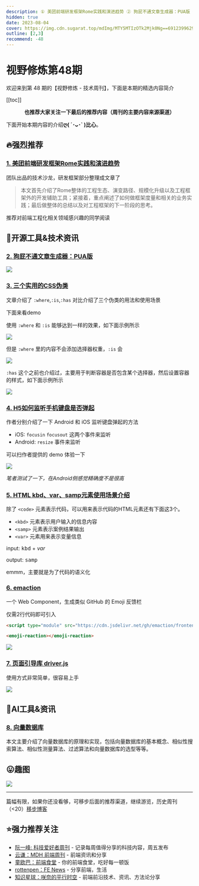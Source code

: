 ```yaml
---
description: ① 美团前端研发框架Rome实践和演进趋势 ② 狗屁不通文章生成器：PUA版 ③ 三个实用的CSS伪类 ④ H5如何监听手机键盘是否弹起 ⑤ HTML kbd、var、samp元素使用场景介绍 ⑥ emaction ⑦ 页面引导库 driver.js ⑧ 向量数据库
hidden: true
date: 2023-08-04
cover: https://img.cdn.sugarat.top/mdImg/MTY5MTIzOTk2Mjk0Ng==691239962946
outline: [2,3]
recommend: -48
---
```


# 视野修炼第48期

欢迎来到第 48 期的【视野修炼 - 技术周刊】，下面是本期的精选内容简介

[[toc]]

<center>

**​也推荐大家关注一下最后的推荐内容（周刊的主要内容来源渠道）**
</center>

下面开始本期内容的介绍**ღ( ´･ᴗ･` )比心**。
## 🔥强烈推荐

### [1. 美团前端研发框架Rome实践和演进趋势](https://mp.weixin.qq.com/s/zywrCSSHnYMu6Uh54MHN0Q)
团队出品的技术沙龙，研发框架部分整理成文章了

>本文首先介绍了Rome整体的工程生态、演变路径、规模化升级以及工程框架外的开发辅助工具；紧接着，重点阐述了如何做框架度量和相关的业务实践；最后做整体的总结以及对工程框架的下一阶段的思考。

推荐对前端工程化相关领域感兴趣的同学阅读
## 🔧开源工具&技术资讯
### [2. 狗屁不通文章生成器：PUA版](https://akira-cn.github.io/bullshit-generator-js/index-pua.html)

![](https://img.cdn.sugarat.top/mdImg/MTY5MTIzNzg1MDI4Mg==691237850282)

### [3. 三个实用的CSS伪类](https://mp.weixin.qq.com/s?__biz=Mzg2NjY2NTcyNg%3D%3D&mid=2247489822&idx=1&sn=43e10598d2635bfef7b17131d42c6100&chksm=ce460c8ff93185996b6bbcb5502e1e1335aadf2be975c3eab75b5f7f4e7d49adb7a6e11ea9ea#rd)
文章介绍了 `:where`,`:is`,`:has` 对比介绍了三个伪类的用法和使用场景

下面来看demo

使用 `:where` 和 `:is` 能够达到一样的效果，如下面示例所示

![](https://img.cdn.sugarat.top/mdImg/MTY5MTIyODg5NzEyNg==691228897126)

但是 `:where` 里的内容不会添加选择器权重，`:is` 会

![](https://img.cdn.sugarat.top/mdImg/MTY5MTIyOTIwNTgxMg==691229205812)

`:has` 这个之前也介绍过，主要用于判断容器是否包含某个选择器，然后设置容器的样式，如下面示例所示

![](https://img.cdn.sugarat.top/mdImg/MTY5MTIyOTQ5ODI2OQ==691229498269)

### [4. H5如何监听手机键盘是否弹起](https://juejin.cn/post/7117814358259793933)
作者分别介绍了一下 Android 和 iOS 监听键盘弹起的方法
* iOS: `focusin` `focusout` 这两个事件来监听
* Android: `resize` 事件来监听

可以扫作者提供的 demo 体验一下

![](https://img.cdn.sugarat.top/mdImg/MTY5MTIzMTk4NzEzNw==691231987137)

*笔者测试了一下，在Android侧感觉精确度不是很高*

### [5. HTML kbd、var、samp元素使用场景介绍](https://www.zhangxinxu.com/wordpress/2023/07/html-samp-element/)

除了 `<code>` 元素表示代码，可以用来表示代码的HTML元素还有下面这3个。

* `<kbd>` 元素表示用户输入的信息内容
* `<samp>` 元素表示案例结果输出
* `<var>` 元素用来表示变量信息

input: <kbd>kbd</kbd> + <var>var</var>

output: <samp>samp</samp>

emmm，主要就是为了代码的语义化

### [6. emaction](https://github.com/emaction/emaction.frontend)

一个 Web Component，生成类似 GitHub 的 Emoji 反馈栏

仅需2行代码即可引入

```html
<script type="module" src="https://cdn.jsdelivr.net/gh/emaction/frontend.dist@1.0.4/bundle.js"></script>

<emoji-reaction></emoji-reaction>
```

![](https://img.cdn.sugarat.top/mdImg/MTY5MTIzNzM1MDkxMQ==691237350911)

### [7. 页面引导库 driver.js](https://juejin.cn/post/7262542750405804091)

使用方式非常简单，很容易上手

![](https://img.cdn.sugarat.top/mdImg/MTY5MTIzNzU0ODYyMw==691237548623)

## 🤖AI工具&资讯
### [8. 向量数据库](https://guangzhengli.com/blog/zh/vector-database/)

本文主要介绍了向量数据库的原理和实现，包括向量数据库的基本概念、相似性搜索算法、相似性测量算法、过滤算法和向量数据库的选型等等。


## 😛趣图

![](https://img.cdn.sugarat.top/mdImg/MTY5MTIzNzk0Njg3Mg==691237946872)

---

篇幅有限，如果你还没看够，可移步后面的推荐渠道，继续游览，历史周刊（<20）[移步博客](https://www.dmsrs.org/weekly/index.html)

## ⭐️强力推荐关注
* [阮一峰: 科技爱好者周刊](https://www.ruanyifeng.com/blog/archives.html) - 记录每周值得分享的科技内容，周五发布
* [云谦：MDH 前端周刊](https://www.yuque.com/chencheng/mdh-weekly) - 前端资讯和分享
* [童欧巴：前端食堂](https://github.com/Geekhyt/weekly) - 你的前端食堂，吃好每一顿饭
* [rottenpen：FE News](https://rottenpen.zhubai.love/) - 分享前端，生活
* [知识星球：咲奈的平行时空](https://wx.zsxq.com/dweb2/index/group/15552285284822) - 前端前沿技术、资讯、方法论分享
